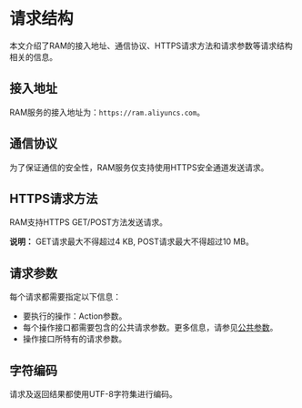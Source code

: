 # 请求结构

本文介绍了RAM的接入地址、通信协议、HTTPS请求方法和请求参数等请求结构相关的信息。

## 接入地址

RAM服务的接入地址为：`https://ram.aliyuncs.com`。

## 通信协议

为了保证通信的安全性，RAM服务仅支持使用HTTPS安全通道发送请求。

## HTTPS请求方法

RAM支持HTTPS GET/POST方法发送请求。

**说明：** GET请求最大不得超过4 KB, POST请求最大不得超过10 MB。

## 请求参数

每个请求都需要指定以下信息：

-   要执行的操作：Action参数。
-   每个操作接口都需要包含的公共请求参数。更多信息，请参见[公共参数](/intl.zh-CN/API参考/API参考（RAM）/调用方式/公共参数.md)。
-   操作接口所特有的请求参数。

## 字符编码

请求及返回结果都使用UTF-8字符集进行编码。

